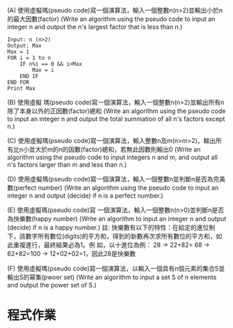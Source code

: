 (A) 使用虛擬瑪(pseudo code)寫一個演算法，輸入一個整數n(n>2)並輸出小於n的最大因數(factor) (Write an algorithm using the pseudo code to input an integer n and output the n's largest factor that is less than n.)

```
Input: n (n>2)
Output: Max
Max = 1
FOR i = 1 to n
    IF n%i == 0 && i>Max
        Max = i
    END IF
END FOR
Print Max
```

(B) 使用虛擬 瑪(pseudo code)寫一個演算法，輸入一個整數n(n>2)並輸出所有n除了本身以外的正因數(factor)總和 (Write an algorithm using the pseudo code to input an integer n and output the total summation of all n's factors except n.)

(C) 使用虛擬瑪(pseudo code)寫一個演算法，輸入整數n及m(n>m>2)，輸出所有比n小並大於m的n的因數(factor)總和，若無此因數則輸出0 (Write an algorithm using the pseudo code to input integers n and m, and output all n's factors larger than m and less than n.)

(D) 使用虛擬瑪(pseudo code)寫一個演算法，輸入一個整數n並判斷n是否為完美數(perfect number) (Write an algorithm using the pseudo code to input an integer n and output (decide) if n is a perfect number.)

(E) 使用虛擬瑪(pseudo code)寫 一個演算法，輸入一個整數n(n>0)並判斷n是否為快樂數(happy number) (Write an algorithm to input an integer n and output (decide) if n is a happy number.)
註: 快樂數有以下的特性：在給定的進位制下，該數字所有數位(digits)的平方和，得到的新數再次求所有數位的平方和，如此重複進行，最終結果必為1。例 如，以十進位為例：
28 → 22+82= 68 → 62+82=100 → 12+02+02=1，因此28是快樂數

(F) 使用虛擬瑪(pseudo code)寫一個演算法，以輸入一個具有n個元素的集合S並輸出S的幂集(pwoer set) (Write an algorithm to input a set S of n elements and output the power set of S.)

# 程式作業

<script src="https://gist.github.com/lovenery/0cdddd1fbe0e9599bae88cca0691e008.js"></script>
